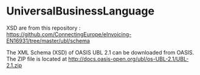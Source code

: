 # UniversalBusinessLanguage

XSD are from this repository : https://github.com/ConnectingEurope/eInvoicing-EN16931/tree/master/ubl/schema

The XML Schema (XSD) of OASIS UBL 2.1 can be downloaded from OASIS.
The ZIP file is located at http://docs.oasis-open.org/ubl/os-UBL-2.1/UBL-2.1.zip